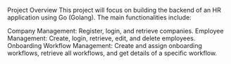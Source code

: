 <!-- @format -->

Project Overview
This project will focus on building the backend of an HR application using Go (Golang). The main functionalities include:

Company Management: Register, login, and retrieve companies.
Employee Management: Create, login, retrieve, edit, and delete employees.
Onboarding Workflow Management: Create and assign onboarding workflows, retrieve all workflows, and get details of a specific workflow.
